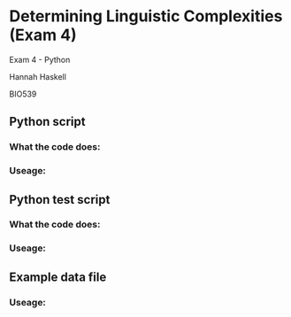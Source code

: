 # Determining Linguistic Complexities (Exam 4)
Exam 4 - Python

Hannah Haskell

BIO539



## Python script 

### What the code does:

### Useage:



## Python test script

### What the code does:

### Useage:



## Example data file

### Useage:
